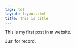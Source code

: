 ```yaml
---
tags: tdl
layout: layout.html
title: This is title
---
```



This is my first post in m website.

Just for record.
